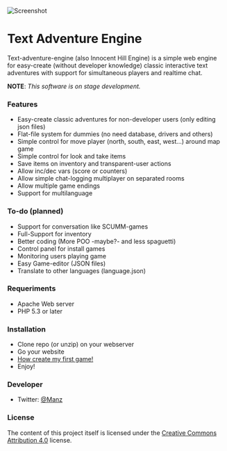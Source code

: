 ![Screenshot](https://raw.github.com/ManzDev/text-adventure-engine/master/docs/game.png)

# Text Adventure Engine

Text-adventure-engine (also Innocent Hill Engine) is a simple web engine for easy-create (without developer knowledge) classic interactive text adventures with support for simultaneous players and realtime chat.

**NOTE**: *This software is on stage development.*

### Features

- Easy-create classic adventures for non-developer users (only editing json files)
- Flat-file system for dummies (no need database, drivers and others)
- Simple control for move player (north, south, east, west...) around map game
- Simple control for look and take items
- Save items on inventory and transparent-user actions
- Allow inc/dec vars (score or counters)
- Allow simple chat-logging multiplayer on separated rooms
- Allow multiple game endings
- Support for multilanguage

### To-do (planned)

- Support for conversation like SCUMM-games
- Full-Support for inventory
- Better coding (More POO -maybe?- and less spaguetti)
- Control panel for install games
- Monitoring users playing game
- Easy Game-editor (JSON files)
- Translate to other languages (language.json)

### Requeriments

- Apache Web server
- PHP 5.3 or later

### Installation

- Clone repo (or unzip) on your webserver
- Go your website
- [How create my first game!](https://github.com/ManzDev/text-adventure-engine/wiki/Create-my-first-game)
- Enjoy!

### Developer

- Twitter: [@Manz](http://twitter.com/Manz)

### License

The content of this project itself is licensed under the [Creative Commons Attribution 4.0](http://creativecommons.org/licenses/by-nc-sa/4.0/) license.
